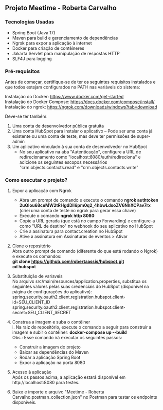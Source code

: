 ## Projeto Meetime - Roberta Carvalho

### Tecnologias Usadas
* Spring Boot (Java 17)
* Maven para build e gerenciamento de dependências
* Ngrok para expor a aplicação à internet
* Docker para criação de contêineres
* Jakarta Servlet para manipulação de respostas HTTP
* SLF4J para logging

### Pré-requisitos
Antes de começar, certifique-se de ter os seguintes requisitos instalados e que todos estejam configurados no PATH nas variáveis do sistema:

Instalação do Docker: https://www.docker.com/get-started   
Instalação do Docker Compose: https://docs.docker.com/compose/install/  
Instalação do ngrok: https://ngrok.com/downloads/windows?tab=download

Deve-se ter também:
1. Uma conta de desenvolvedor pública gratuita
2. Uma conta HubSpot para instalar o aplicativo – Pode ser uma conta já existente ou uma conta de teste, mas deve ter permissões de super-admin
3. Um aplicativo vinculado à sua conta de desenvolvedor no HubSpot
    * No seu aplicativo na aba "Autenticação", configure a URL de redirecionamento como "localhost:8080/auth/redireciona" e adicione os seguintes escopos necessários "crm.objects.contacts.read" e "crm.objects.contacts.write"

### Como executar o projeto?
1. Expor a aplicação com Ngrok
    * Abra um prompt de comando e execute o comando **ngrok authtoken 2uQIou68ceMW2tRHgdDlI6pm0q2_4hbwLdsoZV6NhXCPav7rx** (criei uma conta de teste no ngrok para gerar essa chave)
    * Execute o comando **ngrok http 8080**
    * Copie a URL gerada (que está no campo Forwarding) e configure-a como "URL de destino" no webhook do seu aplicativo no HubSpot
    * Crie a assinatura para contact.creation no HubSpot
    * Ative a assinatura em Assinaturas de eventos > Ativar

2. Clone o repositório  
   Abra outro prompt de comando (diferente do que está rodando o Ngrok) e execute os comandos:  
   **git clone https://github.com/robertaassis/hubspot.git**  
   **cd hubspot**

3. Substituição de varíaveis  
   No arquivo src/main/resources/application.properties, substitua os seguintes valores pelas suas credenciais do HubSpot (disponível na página de configurações do aplicativo):  
   spring.security.oauth2.client.registration.hubspot.client-id=SEU_CLIENT_ID  
   spring.security.oauth2.client.registration.hubspot.client-secret=SEU_CLIENT_SECRET

4. Construa a imagem e suba o contêiner  
   i. Na raiz do repositório, execute o comando a seguir para construir a imagem e subir o contêiner: **docker-compose up --build**  
   Obs.: Esse comando irá executar os seguintes passos:
    * Construir a imagem do projeto
    * Baixar as dependências do Maven
    * Rodar a aplicação Spring Boot
    * Expor a aplicação na porta 8080

5. Acesso à aplicação  
   Após os passos acima, a aplicação estará disponível em http://localhost:8080 para testes.

6. Baixe e importe o arquivo "Meetime - Roberta Carvalho.postman_collection.json" no Postman para testar os endpoints disponíveis.
